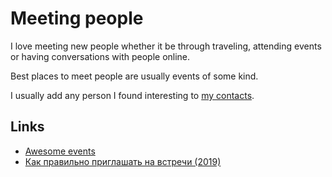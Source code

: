 # Meeting people

I love meeting new people whether it be through traveling, attending events or having conversations with people online.

Best places to meet people are usually events of some kind.

I usually add any person I found interesting to [my contacts](../macOS/apps/contacts.md).

## Links

- [Awesome events](https://github.com/learn-anything/events#readme)
- [Как правильно приглашать на встречи (2019)](http://sergeykorol.ru/blog/meeting-call/)
